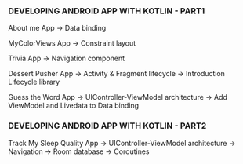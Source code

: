 ### DEVELOPING ANDROID APP WITH KOTLIN - PART1 ###

About me App
-> Data binding

MyColorViews App
-> Constraint layout

Trivia App
-> Navigation component

Dessert Pusher App
-> Activity & Fragment lifecycle
-> Introduction Lifecycle library

Guess the Word App
-> UIController-ViewModel architecture
-> Add ViewModel and Livedata to Data binding 

### DEVELOPING ANDROID APP WITH KOTLIN - PART2 ###

Track My Sleep Quality App
-> UIController-ViewModel architecture
-> Navigation
-> Room database
-> Coroutines
